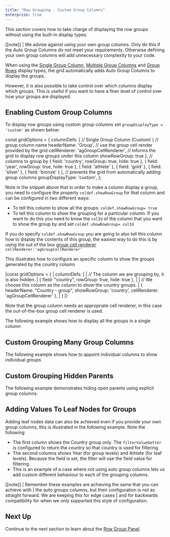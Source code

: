```yaml
---
title: "Row Grouping - Custom Group Columns"
enterprise: true
---
```


This section covers how to take charge of displaying the row groups without using the built-in display types. 

[[note]]
| We advise against using your own group columns. Only do this if the Auto Group Columns do not meet your requirements. Otherwise defining your own group columns will add unnecessary complexity to your code.

When using the [Single Group Column](../grouping-single-group-column/), [Multiple Group Columns](../grouping-multiple-group-columns/)
and [Group Rows](../grouping-group-rows/) display types, the grid automatically adds Auto Group Columns to display the groups.

However, it is also possible to take control over which columns display which groups. This is useful if you want to have
a finer level of control over how your groups are displayed.

## Enabling Custom Group Columns

To display row groups using custom group columns set `groupDisplayType = 'custom'` as shown below:

<snippet spaceBetweenProperties="true">
const gridOptions = {
    columnDefs: [
        // Single Group Column (Custom)
        { 
            // group column name
            headerName: 'Group',
            // use the group cell render provided by the grid
            cellRenderer: 'agGroupCellRenderer', 
            // informs the grid to display row groups under this column
            showRowGroup: true 
        },
        // columns to group by
        { field: 'country', rowGroup: true, hide: true },
        { field: 'year', rowGroup: true, hide: true },
        { field: 'athlete' },
        { field: 'gold' },
        { field: 'silver' },
        { field: 'bronze' }
    ], 
    // prevents the grid from automatically adding group columns 
    groupDisplayType: 'custom',
};
</snippet>

Note in the snippet above that in order to make a column display a group, you need to configure the property 
`coldef.showRowGroup` for that column and can be configured in two different ways:

- To tell this column to show all the groups: `coldef.showRowGroup= true`
- To tell this column to show the grouping for a particular column. If you want to do this you need to know the `colId` of the column that you want to show the group by and set `coldef.showRowGroup= colId`

If you do specify `coldef.showRowGroup` you are going to also tell this column how to display the contents of this group, the easiest way to do this is by using the out of the box [group cell renderer](/cell-rendering/) `cellRenderer:'agGroupCellRenderer'`

This illustrates how to configure an specific column to show the groups generated by the country column

<snippet>
|const gridOptions = {
|    columnDefs: [
|        // The column we are grouping by, it is also hidden.
|        { field: "country", rowGroup: true, hide: true },
|
|        // We choose this column as the column to show the country groups.
|        { headerName: "Country - group", showRowGroup: 'country', cellRenderer: 'agGroupCellRenderer' },
|    ]
|}
</snippet>

Note that the group column needs an appropriate cell renderer, in this case the out-of-the-box group cell renderer is used.

The following example shows how to display all the groups in a single column

<grid-example title='Custom Grouping Single Group Column' name='custom-grouping-single-group-column' type='generated' options='{ "enterprise": true, "exampleHeight": 505, "modules": ["clientside", "rowgrouping"] }'></grid-example>

## Custom Grouping Many Group Columns

The following example shows how to appoint individual columns to show individual groups

<grid-example title='Custom Grouping Many Group Columns' name='custom-grouping-many-group-columns' type='generated' options='{ "enterprise": true, "exampleHeight": 515, "modules": ["clientside", "rowgrouping"] }'></grid-example>

## Custom Grouping Hidden Parents

The following example demonstrates hiding open parents using explicit group columns.

<grid-example title='Custom Grouping Hidden Parents' name='custom-grouping-hidden-parents' type='generated' options='{ "enterprise": true, "exampleHeight": 550, "modules": ["clientside", "rowgrouping"] }'></grid-example>

## Adding Values To Leaf Nodes for Groups

Adding leaf nodes data can also be achieved even if you provide your own group columns, this is illustrated in the following example. Note the following:

- The first column shows the Country group only. The `filterValueGetter` is configured to return the country so that country is used for filtering.
- The second columns shows Year (for group levels) and Athlete (for leaf levels). Because the field is set, the filter will use the field value for filtering.
- This is an example of a case where not using auto group columns lets us add custom different behaviour to each of the grouping columns.

<grid-example title='Adding Values To Leaf Nodes for Groups' name='adding-values-to-leaf-nodes-for-groups' type='generated' options='{ "enterprise": true, "exampleHeight": 515, "modules": ["clientside", "rowgrouping", "menu", "columnpanel", "setfilter"]}'></grid-example>

[[note]]
| Remember these examples are achieving the same that you can achieve with
| the auto groups columns, but their configuration is not as straight forward. We are keeping this for edge cases
| and for backwards compatibility for when we only supported this style of configuration.

## Next Up

Continue to the next section to learn about the [Row Group Panel](../grouping-group-panel/).